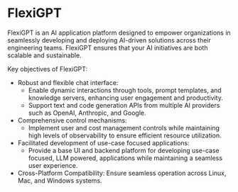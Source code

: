 # FlexiGPT

FlexiGPT is an AI application platform designed to empower organizations in seamlessly developing and deploying AI-driven solutions across their engineering teams. FlexiGPT ensures that your AI initiatives are both scalable and sustainable.

Key objectives of FlexiGPT:

- Robust and flexible chat interface:
  - Enable dynamic interactions through tools, prompt templates, and knowledge servers, enhancing user engagement and productivity.
  - Support text and code generation APIs from multiple AI providers such as OpenAI, Anthropic, and Google.
- Comprehensive control mechanisms:
  - Implement user and cost management controls while maintaining high levels of observability to ensure efficient resource utilization.
- Facilitated development of use-case focused applications:
  - Provide a base UI and backend platform for developing use-case focused, LLM powered, applications while maintaining a seamless user experience.
- Cross-Platform Compatibility: Ensure seamless operation across Linux, Mac, and Windows systems.
